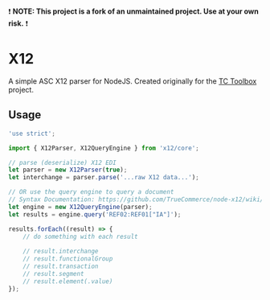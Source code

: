 :exclamation: **NOTE: This project is a fork of an unmaintained project. Use at your own risk.** :exclamation:

# X12
A simple ASC X12 parser for NodeJS. Created originally for the [TC Toolbox](https://github.com/TrueCommerce/vscode-tctoolbox) project.

## Usage
```typescript
'use strict';

import { X12Parser, X12QueryEngine } from 'x12/core';

// parse (deserialize) X12 EDI
let parser = new X12Parser(true);
let interchange = parser.parse('...raw X12 data...');

// OR use the query engine to query a document
// Syntax Documentation: https://github.com/TrueCommerce/node-x12/wiki/x12queryengine-api#element-reference-syntax
let engine = new X12QueryEngine(parser);
let results = engine.query('REF02:REF01["IA"]');

results.forEach((result) => {
    // do something with each result
    
    // result.interchange
    // result.functionalGroup
    // result.transaction
    // result.segment
    // result.element(.value)
});
```
